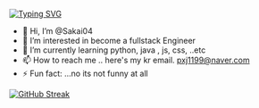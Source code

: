 [![Typing SVG](https://readme-typing-svg.demolab.com?font=Fira+Code&pause=1000&color=2AF71D&random=false&width=435&lines=Augghhh+shit;Here+we+go+again)](https://git.io/typing-svg)
- 👋 Hi, I’m @Sakai04
- 👀 I’m interested in become a fullstack Engineer
- 🌱 I’m currently learning python, java , js, css, ..etc
- 📫 How to reach me .. here's my kr email. pxj1199@naver.com
- ⚡ Fun fact: ...no its not funny at all


[![GitHub Streak](https://streak-stats.demolab.com?user=Sakai04&theme=dark&date_format=%5BY.%5Dn.j)](https://git.io/streak-stats)
